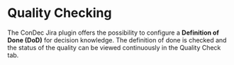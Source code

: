 # Quality Checking

The ConDec Jira plugin offers the possibility to configure a **Definition of Done (DoD)** for decision knowledge.
The definition of done is checked and the status of the quality can be viewed continuously in the Quality Check tab.
